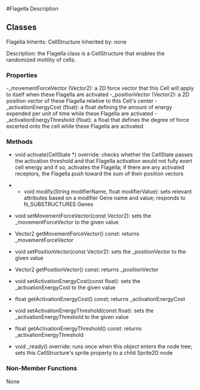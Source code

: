 #Flagella Description

## Classes

Flagella
Inherits: CellStructure
Inherited by: none

Description: the Flagella class is a CellStructure that enables the randomized motility of cells.

### Properties
-_movementForceVector (Vector2): a 2D force vector that this Cell will apply to itself when these Flagella are activated
-_positionVector (Vector2): a 2D position vector of these Flagella relative to this Cell's center
-_activationEnergyCost (float): a float defining the amount of energy expended per unit of time while these Flagella are activated
-_activationEnergyThreshold (float): a float that defines the degree of force excerted onto the cell while these Flagella are activated

### Methods
- void activate(CellState *) override: checks whether the CellState passes the activation threshold and that Flagella activation would not fully exert cell energy and if so, activates the Flagella; if there are any activated receptors, the Flagella push toward the sum of their position vectors
- - void modify(String modifierName, float modifierValue): sets relevant attributes based on a modifier Gene name and value; responds to N_SUBSTRUCTURES Genes

- void setMovementForceVector(const Vector2): sets the _movementForceVector to the given value 
- Vector2 getMovementForceVector() const: returns _movementForceVector

- void setPositionVector(const Vector2): sets the _positionVector to the given value
- Vector2 getPositionVector() const: returns _positionVector

- void setActivationEnergyCost(const float): sets the _activationEnergyCost to the given value
- float getActivationEnergyCost() const; returns _activationEnergyCost

- void setActivationEnergyThreshold(const float): sets the _activationEnergyThreshold to the given value
- float getActivationEnergyThreshold() const: returns _activationEnergyThreshold

- void _ready() override: runs once when this object enters the node tree; sets this CellStructure's sprite property to a child Sprite2D node

### Non-Member Functions
None